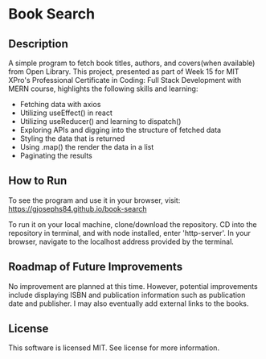 # Book Search
## Description
A simple program to fetch book titles, authors, and covers(when available) from Open Library.
This project, presented as part of Week 15 for MIT XPro's Professional Certificate in Coding: Full Stack Development with MERN course, highlights the following skills and learning:
- Fetching data with axios
- Utilizing useEffect() in react
- Utilizing useReducer() and learning to dispatch()
- Exploring APIs and digging into the structure of fetched data
- Styling the data that is returned
- Using .map() the render the data in a list
- Paginating the results

## How to Run
To see the program and use it in your browser, visit:
<a href="https://gjosephs84.github.io/book-search">https://gjosephs84.github.io/book-search</a>

To run it on your local machine, clone/download the repository. CD into the repository in terminal, and with node installed, enter 'http-server'. In your browser, navigate to the localhost address provided by the terminal.

## Roadmap of Future Improvements
No improvement are planned at this time. However, potential improvements include displaying ISBN and publication information such as publication date and publisher. I may also eventually add external links to the books.

## License
This software is licensed MIT. See license for more information.